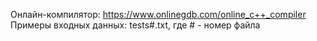 Онлайн-компилятор: https://www.onlinegdb.com/online_c++_compiler
Примеры входных данных: tests#.txt, где # - номер файла
